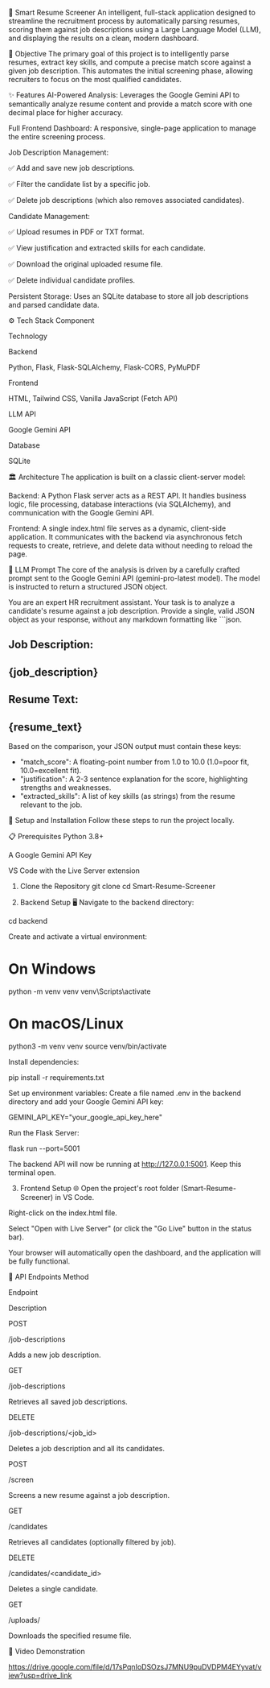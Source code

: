🤖 Smart Resume Screener
An intelligent, full-stack application designed to streamline the recruitment process by automatically parsing resumes, scoring them against job descriptions using a Large Language Model (LLM), and displaying the results on a clean, modern dashboard.

🎯 Objective
The primary goal of this project is to intelligently parse resumes, extract key skills, and compute a precise match score against a given job description. This automates the initial screening phase, allowing recruiters to focus on the most qualified candidates.

✨ Features
AI-Powered Analysis: Leverages the Google Gemini API to semantically analyze resume content and provide a match score with one decimal place for higher accuracy.

Full Frontend Dashboard: A responsive, single-page application to manage the entire screening process.

Job Description Management:

✅ Add and save new job descriptions.

✅ Filter the candidate list by a specific job.

✅ Delete job descriptions (which also removes associated candidates).

Candidate Management:

✅ Upload resumes in PDF or TXT format.

✅ View justification and extracted skills for each candidate.

✅ Download the original uploaded resume file.

✅ Delete individual candidate profiles.

Persistent Storage: Uses an SQLite database to store all job descriptions and parsed candidate data.

⚙️ Tech Stack
Component

Technology

Backend

Python, Flask, Flask-SQLAlchemy, Flask-CORS, PyMuPDF

Frontend

HTML, Tailwind CSS, Vanilla JavaScript (Fetch API)

LLM API

Google Gemini API

Database

SQLite

🏛️ Architecture
The application is built on a classic client-server model:

Backend: A Python Flask server acts as a REST API. It handles business logic, file processing, database interactions (via SQLAlchemy), and communication with the Google Gemini API.

Frontend: A single index.html file serves as a dynamic, client-side application. It communicates with the backend via asynchronous fetch requests to create, retrieve, and delete data without needing to reload the page.

🧠 LLM Prompt
The core of the analysis is driven by a carefully crafted prompt sent to the Google Gemini API (gemini-pro-latest model). The model is instructed to return a structured JSON object.

You are an expert HR recruitment assistant. Your task is to analyze a candidate's resume against a job description.
Provide a single, valid JSON object as your response, without any markdown formatting like ```json.

**Job Description:**
---
{job_description}
---

**Resume Text:**
---
{resume_text}
---

Based on the comparison, your JSON output must contain these keys:
- "match_score": A floating-point number from 1.0 to 10.0 (1.0=poor fit, 10.0=excellent fit).
- "justification": A 2-3 sentence explanation for the score, highlighting strengths and weaknesses.
- "extracted_skills": A list of key skills (as strings) from the resume relevant to the job.


🚀 Setup and Installation
Follow these steps to run the project locally.

📋 Prerequisites
Python 3.8+

A Google Gemini API Key

VS Code with the Live Server extension

1. Clone the Repository
git clone <your-repo-url>
cd Smart-Resume-Screener


2. Backend Setup 🖥️
Navigate to the backend directory:

cd backend


Create and activate a virtual environment:

# On Windows
python -m venv venv
venv\Scripts\activate

# On macOS/Linux
python3 -m venv venv
source venv/bin/activate


Install dependencies:

pip install -r requirements.txt


Set up environment variables:
Create a file named .env in the backend directory and add your Google Gemini API key:

GEMINI_API_KEY="your_google_api_key_here"


Run the Flask Server:

flask run --port=5001


The backend API will now be running at http://127.0.0.1:5001. Keep this terminal open.

3. Frontend Setup 🌐
Open the project's root folder (Smart-Resume-Screener) in VS Code.

Right-click on the index.html file.

Select "Open with Live Server" (or click the "Go Live" button in the status bar).

Your browser will automatically open the dashboard, and the application will be fully functional.

🔗 API Endpoints
Method

Endpoint

Description

POST

/job-descriptions

Adds a new job description.

GET

/job-descriptions

Retrieves all saved job descriptions.

DELETE

/job-descriptions/<job_id>

Deletes a job description and all its candidates.

POST

/screen

Screens a new resume against a job description.

GET

/candidates

Retrieves all candidates (optionally filtered by job).

DELETE

/candidates/<candidate_id>

Deletes a single candidate.

GET

/uploads/<filename>

Downloads the specified resume file.

🎥 Video Demonstration

https://drive.google.com/file/d/17sPqnIoDSOzsJ7MNU9puDVDPM4EYyvat/view?usp=drive_link
